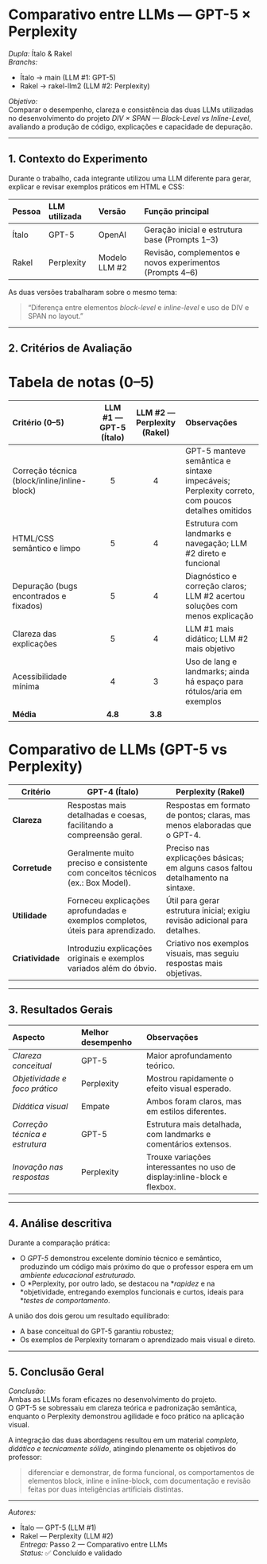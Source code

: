 # Comparativo entre LLMs — GPT-5 × Perplexity

*Dupla:* Ítalo & Rakel  
*Branchs:*  
- Ítalo → main (LLM #1: GPT-5)  
- Rakel → rakel-llm2 (LLM #2: Perplexity)  

*Objetivo:*  
Comparar o desempenho, clareza e consistência das duas LLMs utilizadas no desenvolvimento do projeto *DIV × SPAN — Block-Level vs Inline-Level*, avaliando a produção de código, explicações e capacidade de depuração.

---

## 1. Contexto do Experimento

Durante o trabalho, cada integrante utilizou uma LLM diferente para gerar, explicar e revisar exemplos práticos em HTML e CSS:

| Pessoa | LLM utilizada | Versão | Função principal |
|:--|:--|:--|:--|
| Ítalo | GPT-5 | OpenAI | Geração inicial e estrutura base (Prompts 1–3) |
| Rakel | Perplexity | Modelo LLM #2 | Revisão, complementos e novos experimentos (Prompts 4–6) |

As duas versões trabalharam sobre o mesmo tema:  
> “Diferença entre elementos *block-level* e *inline-level* e uso de DIV e SPAN no layout.”

---

## 2. Critérios de Avaliação

# Tabela de notas (0–5)

| Critério (0–5) | LLM #1 — GPT-5 (Ítalo) | LLM #2 — Perplexity (Rakel) | Observações |
|:--|:--:|:--:|:--|
| Correção técnica (block/inline/inline-block) | 5 | 4 | GPT-5 manteve semântica e sintaxe impecáveis; Perplexity correto, com poucos detalhes omitidos |
| HTML/CSS semântico e limpo | 5 | 4 | Estrutura com landmarks e navegação; LLM #2 direto e funcional |
| Depuração (bugs encontrados e fixados) | 5 | 4 | Diagnóstico e correção claros; LLM #2 acertou soluções com menos explicação |
| Clareza das explicações | 5 | 4 | LLM #1 mais didático; LLM #2 mais objetivo |
| Acessibilidade mínima | 4 | 3 | Uso de lang e landmarks; ainda há espaço para rótulos/aria em exemplos |
| **Média** | **4.8** | **3.8** |  |

# Comparativo de LLMs (GPT-5 vs Perplexity)

| Critério      | GPT-4 (Ítalo)                                       | Perplexity (Rakel)                                      |
|---------------|-----------------------------------------------------|---------------------------------------------------------|
| **Clareza**   | Respostas mais detalhadas e coesas, facilitando a compreensão geral. | Respostas em formato de pontos; claras, mas menos elaboradas que o GPT-4. |
| **Corretude** | Geralmente muito preciso e consistente com conceitos técnicos (ex.: Box Model). | Preciso nas explicações básicas; em alguns casos faltou detalhamento na sintaxe. |
| **Utilidade** | Forneceu explicações aprofundadas e exemplos completos, úteis para aprendizado. | Útil para gerar estrutura inicial; exigiu revisão adicional para detalhes. |
| **Criatividade** | Introduziu explicações originais e exemplos variados além do óbvio. | Criativo nos exemplos visuais, mas seguiu respostas mais objetivas. |


---

## 3. Resultados Gerais

| Aspecto | Melhor desempenho | Observações |
|:--|:--|:--|
| *Clareza conceitual* | GPT-5 | Maior aprofundamento teórico. |
| *Objetividade e foco prático* | Perplexity | Mostrou rapidamente o efeito visual esperado. |
| *Didática visual* | Empate | Ambos foram claros, mas em estilos diferentes. |
| *Correção técnica e estrutura* | GPT-5 | Estrutura mais detalhada, com landmarks e comentários extensos. |
| *Inovação nas respostas* | Perplexity | Trouxe variações interessantes no uso de display:inline-block e flexbox. |

---

## 4. Análise descritiva

Durante a comparação prática:
- O *GPT-5* demonstrou excelente domínio técnico e semântico, produzindo um código mais próximo do que o professor espera em um *ambiente educacional estruturado*.  
- O *Perplexity, por outro lado, se destacou na **rapidez* e na *objetividade, entregando exemplos funcionais e curtos, ideais para **testes de comportamento*.

A união dos dois gerou um resultado equilibrado:
- A base conceitual do GPT-5 garantiu robustez;  
- Os exemplos de Perplexity tornaram o aprendizado mais visual e direto.

---

## 5. Conclusão Geral

*Conclusão:*  
Ambas as LLMs foram eficazes no desenvolvimento do projeto.  
O GPT-5 se sobressaiu em clareza teórica e padronização semântica,  
enquanto o Perplexity demonstrou agilidade e foco prático na aplicação visual.

A integração das duas abordagens resultou em um material *completo, didático e tecnicamente sólido*, atingindo plenamente os objetivos do professor:
> diferenciar e demonstrar, de forma funcional, os comportamentos de elementos block, inline e inline-block, com documentação e revisão feitas por duas inteligências artificiais distintas.

---

*Autores:*  
- Ítalo — GPT-5 (LLM #1)  
- Rakel — Perplexity (LLM #2)  
*Entrega:* Passo 2 — Comparativo entre LLMs  
*Status:* ✅ Concluído e validado
